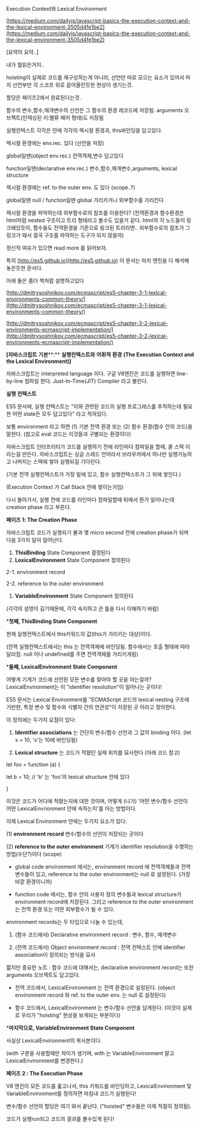 Execution Context와 Lexical Environment

  

[https://medium.com/dailyjs/javascript-basics-the-execution-context-and-the-lexical-environment-3505d4fe1be2](https://medium.com/dailyjs/javascript-basics-the-execution-context-and-the-lexical-environment-3505d4fe1be2)

  

[요약의 요약..]

내가  뭘읽은거지..

hoisting이  실제로  코드를  재구성하는게  아니라, 선언만  따로  모으는  요소가  있어서  마치  선언부만  각  스코프  위로  끌어올린듯한  현상이  생기는것.

할당은  페이즈2에서  완료된다는것.

  

함수의  변수,함수,매개변수의  선언은  그  함수의  환경  레코드에  저장됨. arguments 오브젝트(인덱싱된  키:밸류  페어  형태)도  저장됨

  

실행컨텍스트  각각은  안에  각각의  렉시컬  환경과, this바인딩을  담고있다.

렉시컬 환경에는 env.rec. 있다 (선언을 저장)

global일땐(object env.rec.) 전역객체,변수 담고있다

function일땐(declarative env.rec.) 변수,함수,매개변수,arguments, lexical structure

렉시컬 환경에는 ref. to the outer env. 도 있다 (scope..?)

global일땐 null / function일땐 global 가리키거나 외부함수를 가리킨다

  

  

렉시컬  환경을  파악하는데  외부함수로의  참조를  이용한다? (전역환경과  함수환경은 html처럼 nested 구조이고  트리  형태라고  볼수도  있을거  같다. html의  각  노드들이  링크돼있듯이, 함수들도  전역환경을  기준으로  링크된  트리라면.. 외부함수로의  참조가  그  링크가  돼서  결국  구조를  파악하는  도구가  되지  않을까)

  

  

정신적 여유가 있으면 read more 를 읽어보자.

특히 [http://es5.github.io](http://es5.github.io) 이 문서는 마치 엔진을 다 해석해놓은듯한 문서다.

  

아래 둘은 좀더 책처럼 설명하고있다

[http://dmitrysoshnikov.com/ecmascript/es5-chapter-3-1-lexical-environments-common-theory/](http://dmitrysoshnikov.com/ecmascript/es5-chapter-3-1-lexical-environments-common-theory/)

[http://dmitrysoshnikov.com/ecmascript/es5-chapter-3-2-lexical-environments-ecmascript-implementation/](http://dmitrysoshnikov.com/ecmascript/es5-chapter-3-2-lexical-environments-ecmascript-implementation/)

  

  

**[자바스크립트**  **기본****:** **실행컨텍스트와**  **어휘적**  **환경** **(The Execution Context and the Lexical Environment)]**

  

자바스크립트는 interpreted language 이다. 구글 V8엔진은 코드를 실행하면 line-by-line 컴파일 한다. Just-In-Time(JIT) Compiler 라고 불린다.

  

**실행**  **컨텍스트**

ES5 문서에, 실행  컨텍스트는 "이와  관련된  코드의  실행  프로그레스를  추적하는데  필요한  어떤 state든  모두  담고있다" 라고  적혀있다.

  

보통 environment 라고 하면 (1) 기본 전역 환경 또는 (2) 함수 환경(함수 안의 코드)을 말한다. (참고로 eval 코드는 이것들과 구별되는 환경이다)

  

자바스크립트  인터프리터가  코드를  실행하기  전에  라인마다  컴파일을  할때, 콜  스택  이라는걸  만든다. 자바스크립트는  싱글  스레드  언어라서  브라우저에서  하나만  실행가능하고  나머지는  스택에  쌓아  실행되길  기다린다.

(기본  전역  실행컨텍스트가  가장  밑에  있고, 함수  실행컨텍스트가  그  위에  쌓인다.)

(Execution Context 가 Call Stack 안에 쌓이는거임)

  

다시  돌아가서, 실행  전에  코드를  라인마다  컴파일할때  뒤에서  뭔가  일어나는데 creation phase 라고  부른다.

  

**페이즈** **1: The Creation Phase**

자바스크립트 코드가 실행되기 불과 몇 micro second 전에 creation phase가 되며 다음 3가지 일이 일어난다.

1.  **ThisBinding** State Component 결정된다
2.  **LexicalEnvironment** State Component 정의된다

2-1.  environment record

2-2. reference to the outer environment

1.  **VariableEnvironment** State Component 정의된다

  

(각각의  설명이  길기때문에, 각각  숙지하고  큰  틀을  다시  이해하기  바람)

*******첫째****, ThisBinding State Component**

현재  실행컨텍스트에서 this키워드의  값(this가  가리키는  대상)이다.

(전역  실행컨텍스트에서는 this 는  전역객체에  바인딩됨. 함수에서는  호출  형태에  따라  달라짐. null 이나 undefined를  주면  전역객체를  가리키게됨)

  

*******둘째****, LexicalEnvironment State Component**

어떻게 기계가 코드에 선언된 모든 변수를 찾아야 할 곳을 아는걸까? LexicalEnvironment는 이 "identifier resolution"이 일어나는 곳이다!

  

ES5 문서는 Lexical Environment를 "ECMAScript 코드의 lexical nesting 구조에 기반한, 특정 변수 및 함수와 식별자 간의 연관성"이 저장된 곳 이라고 정의한다.

이  정의에는  두가지  요점이  있다:

1. **Identifier associations** 는 간단히 변수/함수 선언과 그 값의 binding 이다. (let x = 10, 'x'는 10에 바인딩됨)

2. **Lexical structure** 는  코드가  적혔던  실제  위치를  묘사한다 (아래  코드  참고)

let foo = function (a) {

let b = 10; // 'b' 는 'foo'의 lexical structure 안에 있다

}

이것은  코드가  어디에  적혔는지에  대한  것이며, 어떻게 (니가) '어떤  변수/함수  선언이  어떤 LexicalEnvrionment 안에  속하는지'를  아는  방법이다.

  

이제 Lexical Environment 안에는 두가지 요소가 있다:

(1) **environment record**  변수/함수의  선언이  저장되는  곳이다

(2) **reference to the outer environment**  기계가 identifier resolution을  수행하는  방법(수단?)이다 (scope)

  

- global code environment 에서는, environment record 에 전역객체들과 전역 변수들이 있고, reference to the outer environment는 null 로 설정된다. (가장 바깥 환경이니까)

- function code 에서는, 함수 안의 사용자 정의 변수들과 lexical structure가 environment record에 저장된다. 그리고 reference to the outer environment는 전역 환경 또는 어떤 외부함수가 될 수 있다.

  

environment records는 두 타입으로 나눌 수 있는데,

1. (함수 코드에서) Declarative environment record : 변수, 함수, 매개변수

2. (전역 코드에서) Object environment record : 전역 컨텍스트 안에 identifier association이 정의되는 방식을 묘사

  

짧지만 중요한 노트 : 함수 코드에 대해서는, declarative environment record는 또한 arguments 오브젝트도 담고있다.

  

- 전역 코드에서, LexicalEnvironment 는 전역 환경으로 설정된다. (object environment record 와 ref. to the outer env. 는 null 로 설정된다)

- 함수 코드에서, LexicalEnvironment 는 변수/함수 선언을 담게된다. (이것이 실제로 우리가 "hoisting" 현상을 보게되는 부분이다)

  

  

*******마지막으로****, VariableEnvironment State Component**

사실상 LexicalEnvironment의 복사본이다.

(with 구문을 사용할때만 차이가 생기며, with 는 VariableEnvironment 말고 LexicalEnvironment를 변경한다.)

  

  

**페이즈** **2 : The Execution Phase**

V8 엔진이 모든 코드를 훑고나서, this 키워드를 바인딩하고, LexicalEnvironment 및 VariableEnvironment를 정의하면 마침내 코드가 실행된다!

  

변수/함수  선언의  할당은  여기  와서  끝난다. ("hoisted" 변수들은  이제  적절히  정의됨).

코드가  실행run되고  코드의  결과를  볼수있게  된다!
